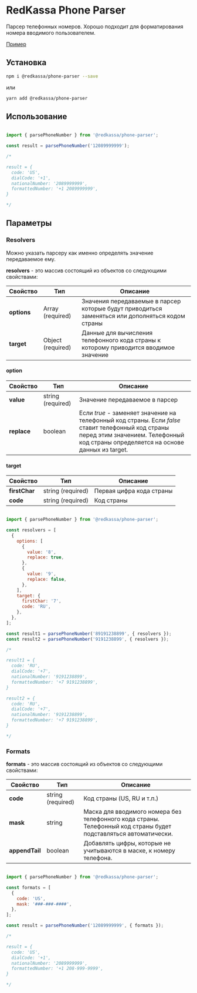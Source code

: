 # RedKassa Phone Parser

Парсер телефонных номеров. Хорошо подходит для форматирования номера вводимого пользователем.

[Пример](https://codesandbox.io/s/angry-firefly-vyjj0?fontsize=14&hidenavigation=1&theme=dark)

## Установка

```bash
npm i @redkassa/phone-parser --save
```

или

```bash
yarn add @redkassa/phone-parser
```

## Использование

```javascript

import { parsePhoneNumber } from '@redkassa/phone-parser';

const result = parsePhoneNumber('12089999999');

/*

result = {
  code: 'US',
  dialCode: '+1',
  nationalNumber: '2089999999',
  formattedNumber: '+1 2089999999',
}

*/

```

## Параметры

### Resolvers

Можно указать парсеру как именно определять значение передаваемое ему.

**resolvers** - это массив состоящий из объектов со следующими свойствами:

| Свойство | Тип | Описание |
|---|---|---|
| **options** | Array (required) | Значения передаваемые в парсер которые будут приводиться заменяться или дополняться кодом страны |
| **target** | Object (required) | Данные для вычисления телефонного кода страны к которому приводится вводимое значение |

#### option

| Свойство | Тип | Описание |
|---|---|---|
| **value** | string (required) | Значение передаваемое в парсер |
| **replace** | boolean | Если *true* - заменяет значение на телефонный код страны. Если *false* ставит телефонный код страны перед этим значением. Телефонный код страны определяется на основе данных из target. |

#### target

| Свойство | Тип | Описание |
|---|---|---|
| **firstChar** | string (required) | Первая цифра кода страны |
| **code** | string (required) | Код страны |

```javascript

import { parsePhoneNumber } from '@redkassa/phone-parser';

const resolvers = [
  {
    options: [
      {
        value: '8',
        replace: true,
      },
      {
        value: '9',
        replace: false,
      },
    ],
    target: {
      firstChar: '7',
      code: 'RU',
    },
  },
];

const result1 = parsePhoneNumber('89191238899', { resolvers });
const result2 = parsePhoneNumber('9191238899', { resolvers });

/*

result1 = {
  code: 'RU',
  dialCode: '+7',
  nationalNumber: '9191238899',
  formattedNumber: '+7 9191238899',
}

result2 = {
  code: 'RU',
  dialCode: '+7',
  nationalNumber: '9191238899',
  formattedNumber: '+7 9191238899',
}

*/

```

### Formats

**formats** - это массив состоящий из объектов со следующими свойствами:

| Свойство | Тип | Описание |
|---|---|---|
| **code** | string (required) | Код страны (US, RU и т.п.) |
| **mask** | string | Маска для вводимого номера без телефонного кода страны. Телефонный код страны будет подставляться автоматически. |
| **appendTail** | boolean | Добавлять цифры, которые не учитываются в маске, к номеру телефона. |

```javascript

import { parsePhoneNumber } from '@redkassa/phone-parser';

const formats = [
  {
    code: 'US',
    mask: '###-###-####',
  },
];

const result = parsePhoneNumber('12089999999', { formats });

/*

result = {
  code: 'US',
  dialCode: '+1',
  nationalNumber: '2089999999',
  formattedNumber: '+1 208-999-9999',
}

*/

```
